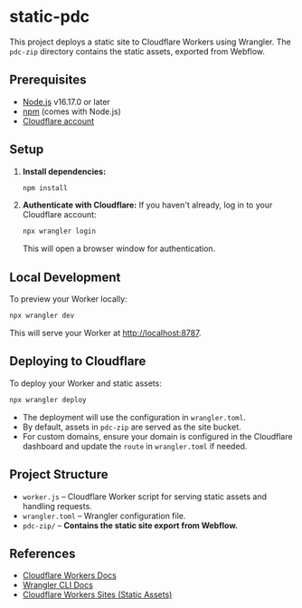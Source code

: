 # static-pdc

This project deploys a static site to Cloudflare Workers using Wrangler. The `pdc-zip` directory contains the static assets, exported from Webflow.

## Prerequisites

- [Node.js](https://nodejs.org/) v16.17.0 or later
- [npm](https://www.npmjs.com/) (comes with Node.js)
- [Cloudflare account](https://dash.cloudflare.com/)

## Setup

1. **Install dependencies:**

   ```sh
   npm install
   ```

2. **Authenticate with Cloudflare:**
   If you haven't already, log in to your Cloudflare account:
   ```sh
   npx wrangler login
   ```
   This will open a browser window for authentication.

## Local Development

To preview your Worker locally:

```sh
npx wrangler dev
```

This will serve your Worker at [http://localhost:8787](http://localhost:8787).

## Deploying to Cloudflare

To deploy your Worker and static assets:

```sh
npx wrangler deploy
```

- The deployment will use the configuration in `wrangler.toml`.
- By default, assets in `pdc-zip` are served as the site bucket.
- For custom domains, ensure your domain is configured in the Cloudflare dashboard and update the `route` in `wrangler.toml` if needed.

## Project Structure

- `worker.js` – Cloudflare Worker script for serving static assets and handling requests.
- `wrangler.toml` – Wrangler configuration file.
- `pdc-zip/` – **Contains the static site export from Webflow.**

## References

- [Cloudflare Workers Docs](https://developers.cloudflare.com/workers/)
- [Wrangler CLI Docs](https://developers.cloudflare.com/workers/wrangler/)
- [Cloudflare Workers Sites (Static Assets)](https://developers.cloudflare.com/workers/platform/sites/)
